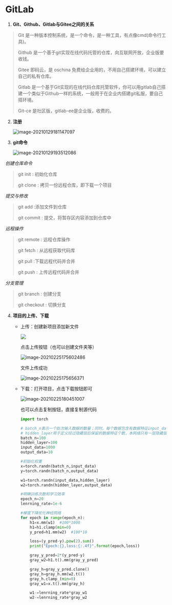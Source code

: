 # GitLab

1. **Git、Github、Gitlab与Gitee之间的关系**

>  Git    是一种版本控制系统，是一个命令，是一种工具，有点像cmd(命令行工具)。
>
> Github  是一个基于git实现在线代码托管的仓库，向互联网开放，企业版要收钱。
>
> Gitee   即码云，是 oschina 免费给企业用的，不用自己搭建环境，可以建立自己的私有仓库。
>
> Gitlab  是一个基于Git实现的在线代码仓库托管软件，你可以用gitlab自己搭建一个类似于Github一样的系统，一般用于在企业内搭建git私服，要自己搭环境。
>
> Git-ce  是社区版，gitlab-ee是企业版，收费的。  

2. **注册**

   ![image-20210129181147097](C:\Users\智萍\AppData\Roaming\Typora\typora-user-images\image-20210129181147097.png)

3. **git命令**

   ![image-20210129193512086](C:\Users\智萍\AppData\Roaming\Typora\typora-user-images\image-20210129193512086.png)

*创建仓库命令*

>git init : 初始化仓库
>
>git clone : 拷贝一份远程仓库，即下载一个项目

*提交与修改*

> git add :添加文件到仓库
>
> git commit : 提交，将暂存区内容添加到仓库中

*远程操作*

> git remote : 远程仓库操作
>
> git fetch : 从远程获取代码库
>
> git pull :下载远程代码并合并
>
> git push : 上传远程代码并合并

*分支管理*

>git branch : 创建分支
>
>git checkout : 切换分支

4. **项目的上传、下载**

   * 上传：创建新项目添加新文件

     ![](C:\Users\智萍\AppData\Roaming\Typora\typora-user-images\image-20210225175413381.png)

     点击上传按钮（也可以创建文件夹等）

     ![image-20210225175602486](C:\Users\智萍\AppData\Roaming\Typora\typora-user-images\image-20210225175602486.png)

     文件上传成功

     ![image-20210225175656371](C:\Users\智萍\AppData\Roaming\Typora\typora-user-images\image-20210225175656371.png)

   * 下载：打开项目，点击下载按钮即可

     ![image-20210225180451007](C:\Users\智萍\AppData\Roaming\Typora\typora-user-images\image-20210225180451007.png)

     也可以点击复制按钮，直接复制源代码

     ```python
     import torch
     
     # batch_n表示一个批次输入数据的数量；同时。每个数据包含有数据特征input_data个
     # hidden_layer用于定义经过隐藏层后保留的数据特征个数，本网络只有一层隐藏层。output_data是输出的数据
     batch_n=100
     hidden_layer=100
     input_data=1000
     output_data=10
     
     #初始化权重
     x=torch.randn(batch_n,input_data)
     y=torch.randn(batch_n,output_data)
     
     w1=torch.randn(input_data,hidden_layer)
     w2=torch.randn(hidden_layer,output_data)
     
     #明确训练次数和学习效率
     epoch_n=20
     lenrning_rate=1e-6
     
     #梯度下降优化神经网络
     for epoch in range(epoch_n):
         h1=x.mm(w1)  #100*1000
         h1=h1.clamp(min=0)
         y_pred=h1.mm(w2)  #100*10
     
         loss=(y_pred-y).pow(2).sum()
         print("Epoch:{},loss:{:.4f}".format(epoch,loss))
     
         gray_y_pred=2*(y_pred-y)
         gray_w2=h1.t().mm(gray_y_pred)
     
         gray_h=gray_y_pred.clone()
         gray_h=gray_h.mm(w2.t())
         gray_h.clamp_(min=0)
         gray_w1=x.t().mm(gray_h)
     
         w1-=lenrning_rate*gray_w1
         w2-=lenrning_rate*gray_w2
     ```